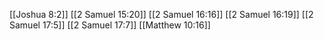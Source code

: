 [[Joshua 8:2]]
[[2 Samuel 15:20]]
[[2 Samuel 16:16]]
[[2 Samuel 16:19]]
[[2 Samuel 17:5]]
[[2 Samuel 17:7]]
[[Matthew 10:16]]
